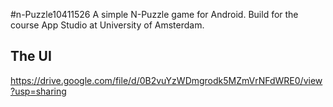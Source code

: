 #n-Puzzle10411526
A simple N-Puzzle game for Android. Build for the course App Studio at University of Amsterdam.

## The UI
https://drive.google.com/file/d/0B2vuYzWDmgrodk5MZmVrNFdWRE0/view?usp=sharing

##